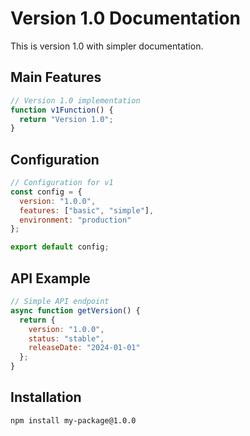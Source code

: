 # Version 1.0 Documentation

This is version 1.0 with simpler documentation.

## Main Features

```javascript
// Version 1.0 implementation
function v1Function() {
  return "Version 1.0";
}
```

## Configuration

```javascript
// Configuration for v1
const config = {
  version: "1.0.0",
  features: ["basic", "simple"],
  environment: "production"
};

export default config;
```

## API Example

```javascript
// Simple API endpoint
async function getVersion() {
  return {
    version: "1.0.0",
    status: "stable",
    releaseDate: "2024-01-01"
  };
}
```

## Installation

```bash
npm install my-package@1.0.0
```
